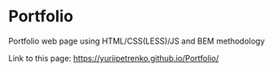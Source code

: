 # Portfolio
Portfolio web page using HTML/CSS(LESS)/JS and BEM methodology

Link to this page: https://yuriipetrenko.github.io/Portfolio/
